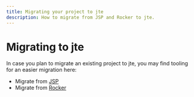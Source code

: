 ```yaml
---
title: Migrating your project to jte
description: How to migrate from JSP and Rocker to jte.
---
```


# Migrating to jte

In case you plan to migrate an existing project to jte, you may find tooling for an easier migration here:

- Migrate from [JSP](jsp-converter.md)
- Migrate from [Rocker](https://github.com/casid/jte/issues/205)
